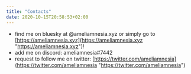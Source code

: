 ```yaml
---
title: "Contacts"
date: 2020-10-15T20:58:53+02:00
---
```


* find me on bluesky at @ameliamnesia.xyz or simply go to [https://ameliamnesia.xyz](https://ameliamnesia.xyz "https://ameliamnesia.xyz")!
* add me on discord: ameliamnesia#7442
* request to follow me on twitter: [https://twitter.com/ameliamnesia](https://twitter.com/ameliamnesia "https://twitter.com/ameliamnesia")